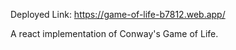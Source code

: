 Deployed Link: https://game-of-life-b7812.web.app/

A react implementation of Conway's Game of Life. 
